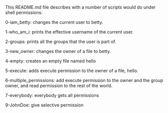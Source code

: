This README.md file describes with a number of scripts would do under shell permissions:

0-iam_betty: changes the current user to betty.

1-who_am_i: prints the effective username of the current user.

2-groups: prints all the groups that the user is part of.

3-new_owner: changes the owner of a file to betty.

4-empty: creates an empty file named hello

5-execute: adds execute permission to the owner of a file, hello.

6-multiple_permissions: add execute permission to the owner and the group owner, and read permission to the rest of the world.

7-everybody: everybody gets all permissions

9-JohnDoe: give selective permission
